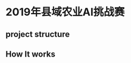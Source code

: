 2019年县域农业AI挑战赛
===================
project structure
-------------------
How It works
------------------
